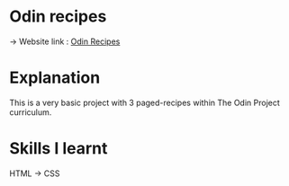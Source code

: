 # Odin recipes

-> Website link : [Odin Recipes](https://abdullahhamadax.github.io/odin-recipes/)


# Explanation

This is a very basic project with 3 paged-recipes within The Odin Project curriculum. 

# Skills I learnt

HTML -> CSS
